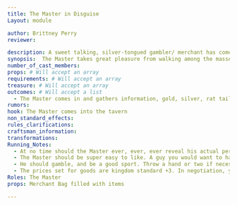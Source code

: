 ```yaml
---
title: The Master in Disguise
Layout: module

author: Brittney Perry
reviewer: 

description: A sweet talking, silver-tongued gambler/ merchant has come to town to trade and find a good card game.
synopsis:  The Master takes great pleasure from walking among the masses, his actual personality hidden. He is loved by most, but liked by all.. He exchanges currency, has a stock of potions, gasses, scrolls, and components he will sell for a fair coin, and will buy your trinkets at a good price. 
number_of_cast_members: 
props: # Will accept an array
requirements: # Will accept an array
treasure: # Will accept an array
outcomes: # Will accept a list
  - The Master comes in and gathers information, gold, silver, rat tails, and other goods.  
rumors: 
hook: The Master comes into the tavern
non_standard_effects: 
rules_clarifications: 
craftsman_information: 
transformations: 
Running_Notes:
  - At no time should the Master ever, ever, ever reveal his actual persona. The Master's cruel ways should never be reviled. Even the name “The Master” is forbidden.
  - The Master should be super easy to like. A guy you would want to hang out with. A good ol' boy.
  - He should gamble, and be a good sport. Throw a hand or two if necessary to keep people happy.
  - The prices set for goods are kingdom standard +3. In negotiation, you shouldn't go less than 3 of whatever value. For example, you are selling a potion. Kingdom standard is 5 gold. You have them listed for 8 gold, and will negotiate down to 5 gold. Going lower than kingdom is discouraged.
Roles: The Master
props: Merchant Bag filled with items

---
```

